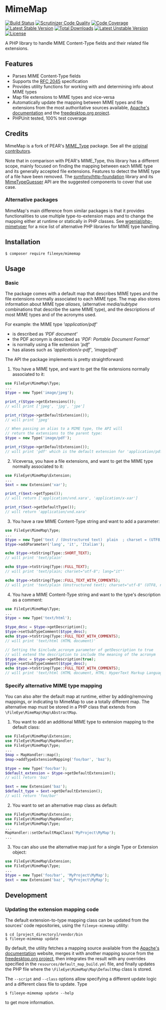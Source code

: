 # MimeMap

[![Build Status](https://secure.travis-ci.org/FileEye/MimeMap.png?branch=master)](https://travis-ci.org/FileEye/MimeMap)
[![Scrutinizer Code Quality](https://scrutinizer-ci.com/g/FileEye/MimeMap/badges/quality-score.png?b=master)](https://scrutinizer-ci.com/g/FileEye/MimeMap/?branch=master)
[![Code Coverage](https://scrutinizer-ci.com/g/FileEye/MimeMap/badges/coverage.png?b=master)](https://scrutinizer-ci.com/g/FileEye/MimeMap/?branch=master)
[![Latest Stable Version](https://poser.pugx.org/fileeye/mimemap/v/stable)](https://packagist.org/packages/fileeye/mimemap)
[![Total Downloads](https://poser.pugx.org/fileeye/mimemap/downloads)](https://packagist.org/packages/fileeye/mimemap)
[![Latest Unstable Version](https://poser.pugx.org/fileeye/mimemap/v/unstable)](https://packagist.org/packages/fileeye/mimemap)
[![License](https://poser.pugx.org/fileeye/mimemap/license)](https://packagist.org/packages/fileeye/mimemap)

A PHP library to handle MIME Content-Type fields and their related file
extensions.


## Features

- Parses MIME Content-Type fields
- Supports the [RFC 2045](https://www.ietf.org/rfc/rfc2045.txt) specification
- Provides utility functions for working with and determining info about MIME
  types
- Map file extensions to MIME types and vice-versa
- Automatically update the mapping between MIME types and file extensions from
  the most authoritative sources available, [Apache's documentation](http://svn.apache.org/viewvc/httpd/httpd/trunk/docs/conf/mime.types?view=log)
  and the [freedesktop.org project](http://freedesktop.org).
- PHPUnit tested, 100% test coverage


## Credits

MimeMap is a fork of PEAR's [MIME_Type](https://github.com/pear/MIME_Type) package.
See all the [original contributors](https://github.com/pear/MIME_Type/graphs/contributors).

Note that in comparison with PEAR's MIME_Type, this library has a different
scope, mainly focused on finding the mapping between each MIME type and its
generally accepted file extensions.
Features to detect the MIME type of a file have been removed. The [symfony/http-foundation](https://github.com/symfony/http-foundation)
library and its [MimeTypeGuesser](https://api.symfony.com/master/Symfony/Component/HttpFoundation/File/MimeType/MimeTypeGuesser.html)
API are the suggested components to cover that use case.


### Alternative packages

MimeMap's main difference from similar packages is that it provides
functionalities to use multiple type-to-extension maps and to change the
mapping either at runtime or statically in PHP classes.
See [wgenial/php-mimetyper](https://github.com/wgenial/php-mimetyper#other-php-libraries-for-mime-types)
for a nice list of alternative PHP libraries for MIME type handling.


## Installation

```
$ composer require fileeye/mimemap
```


## Usage


### Basic

The package comes with a default map that describes MIME types and the file
extensions normally associated to each MIME type.
The map also stores information about MIME type _aliases_, (alternative
_media/subtype_ combinations that describe the same MIME type), and the
descriptions of most MIME types and of the acronyms used.

For example: the MIME type _'application/pdf'_
* is described as _'PDF document'_
* the PDF acronym is described as _'PDF: Portable Document Format'_
* is normally using a file extension _'pdf'_
* has aliases such as _'application/x-pdf'_, _'image/pdf'_

The API the package implements is pretty straightforward:


1. You have a MIME type, and want to get the file extensions normally associated
to it:

  ```php
  use FileEye\MimeMap\Type;
  ...
  $type = new Type('image/jpeg');

  print_r($type->getExtensions());
  // will print ['jpeg', 'jpg', 'jpe']

  print_r($type->getDefaultExtension());
  // will print 'jpeg'

  // When passing an alias to a MIME type, the API will
  // return the extensions to the parent type:
  $type = new Type('image/pdf');

  print_r($type->getDefaultExtension());
  // will print 'pdf' which is the default extension for 'application/pdf'
  ```

2. Viceversa, you have a file extensions, and want to get the MIME type normally
associated to it:

  ```php
  use FileEye\MimeMap\Extension;
  ...
  $ext = new Extension('xar');

  print_r($ext->getTypes());
  // will return ['application/vnd.xara', 'application/x-xar']

  print_r($ext->getDefaultType());
  // will return 'application/vnd.xara'
  ```

3. You have a raw MIME Content-Type string and want to add a parameter:

  ```php
  use FileEye\MimeMap\Type;
  ...
  $type = new Type('text / (Unstructured text)  plain  ; charset = (UTF8, not ASCII) utf-8');
  $type->addParameter('lang', 'it', 'Italian');

  echo $type->toString(Type::SHORT_TEXT);
  // will print 'text/plain'

  echo $type->toString(Type::FULL_TEXT);
  // will print 'text/plain; charset="utf-8"; lang="it"'

  echo $type->toString(Type::FULL_TEXT_WITH_COMMENTS);
  // will print 'text/plain (Unstructured text); charset="utf-8" (UTF8, not ASCII), lang="it" (Italian)'
  ```

4. You have a MIME Content-Type string and want to the type's description as a comment:

  ```php
  use FileEye\MimeMap\Type;
  ...
  $type = new Type('text/html');

  $type_desc = $type->getDescription();
  $type->setSubTypeComment($type_desc);
  echo $type->toString(Type::FULL_TEXT_WITH_COMMENTS);
  // will print 'text/html (HTML document)'

  // Setting the $include_acronym parameter of getDescription to true
  // will extend the description to include the meaning of the acronym
  $type_desc = $type->getDescription(true);
  $type->setSubTypeComment($type_desc);
  echo $type->toString(Type::FULL_TEXT_WITH_COMMENTS);
  // will print 'text/html (HTML document, HTML: HyperText Markup Language)'
  ```


### Specify alternative MIME type mapping


You can also alter the default map at runtime, either by adding/removing
mappings, or indicating to MimeMap to use a totally different map. The
alternative map must be stored in a PHP class that extends from
`\FileEye\MimeMap\Map\AbstractMap`.

1. You want to add an additional MIME type to extension mapping to the
default class:

  ```php
  use FileEye\MimeMap\Extension;
  use FileEye\MimeMap\MapHandler;
  use FileEye\MimeMap\Type;
  ...
  $map = MapHandler::map();
  $map->addTypeExtensionMapping('foo/bar', 'baz');

  $type = new Type('foo/bar');
  $default_extension = $type->getDefaultExtension();
  // will return 'baz'

  $ext = new Extension('baz');
  $default_type = $ext->getDefaultExtension();
  // will return 'foo/bar'
  ```

2. You want to set an alternative map class as default:

  ```php
  use FileEye\MimeMap\Extension;
  use FileEye\MimeMap\MapHandler;
  use FileEye\MimeMap\Type;
  ...
  MapHandler::setDefaultMapClass('MyProject\MyMap');
  ...
  ```

3. You can also use the alternative map just for a single Type or Extension
object:

  ```php
  use FileEye\MimeMap\Extension;
  use FileEye\MimeMap\Type;
  ...
  $type = new Type('foo/bar', 'MyProject\MyMap');
  $ext = new Extension('baz', 'MyProject\MyMap');
  ```


## Development


### Updating the extension mapping code

The default extension-to-type mapping class can be updated from the sources'
code repositories, using the `fileeye-mimemap` utility:

```
$ cd [project_directory]/vendor/bin
$ fileeye-mimemap update
```

By default, the utility fetches a mapping source available from the [Apache's documentation](http://svn.apache.org/viewvc/httpd/httpd/trunk/docs/conf/mime.types?view=co)
website, merges it with another mapping source from the [freedesktop.org project](https://gitlab.freedesktop.org/xdg/shared-mime-info/blob/master/freedesktop.org.xml.in),
then integrates the result with any overrides specified in the
`resources/default_map_build.yml` file, and finally updates the PHP file where
the `\FileEye\MimeMap\Map\DefaultMap` class is stored.

The `--script` and `--class` options allow specifying a different update logic
and a different class file to update. Type
```
$ fileeye-mimemap update --help
```
to get more information.
